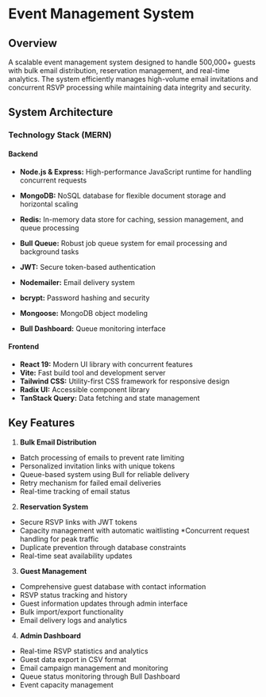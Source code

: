 # Event Management System

## Overview

A scalable event management system designed to handle 500,000+ guests with bulk email distribution, reservation management, and real-time analytics. The system efficiently manages high-volume email invitations and concurrent RSVP processing while maintaining data integrity and security.

## System Architecture
### Technology Stack (MERN)
#### Backend

* **Node.js & Express:** High-performance JavaScript runtime for handling concurrent requests

* **MongoDB:** NoSQL database for flexible document storage and horizontal scaling

* **Redis:** In-memory data store for caching, session management, and queue processing

* **Bull Queue:** Robust job queue system for email processing and background tasks
* **JWT:** Secure token-based authentication
* **Nodemailer:** Email delivery system
* **bcrypt:** Password hashing and security
* **Mongoose:** MongoDB object modeling
* **Bull Dashboard:** Queue monitoring interface

#### Frontend

* **React 19:** Modern UI library with concurrent features
* **Vite:** Fast build tool and development server
* **Tailwind CSS:** Utility-first CSS framework for responsive design
* **Radix UI:** Accessible component library
* **TanStack Query:** Data fetching and state management



## Key Features
1. **Bulk Email Distribution**

* Batch processing of emails to prevent rate limiting
* Personalized invitation links with unique tokens
* Queue-based system using Bull for reliable delivery
* Retry mechanism for failed email deliveries
* Real-time tracking of email status

2. **Reservation System**

* Secure RSVP links with JWT tokens
* Capacity management with automatic waitlisting
*Concurrent request handling for peak traffic
* Duplicate prevention through database constraints
* Real-time seat availability updates

3. **Guest Management**

* Comprehensive guest database with contact information
* RSVP status tracking and history
* Guest information updates through admin interface
* Bulk import/export functionality
* Email delivery logs and analytics

4. **Admin Dashboard**

* Real-time RSVP statistics and analytics
* Guest data export in CSV format
* Email campaign management and monitoring
* Queue status monitoring through Bull Dashboard
* Event capacity management


